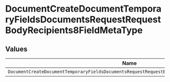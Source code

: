# DocumentCreateDocumentTemporaryFieldsDocumentsRequestRequestBodyRecipients8FieldMetaType


## Values

| Name                                                                                             | Value                                                                                            |
| ------------------------------------------------------------------------------------------------ | ------------------------------------------------------------------------------------------------ |
| `DocumentCreateDocumentTemporaryFieldsDocumentsRequestRequestBodyRecipients8FieldMetaTypeNumber` | number                                                                                           |
